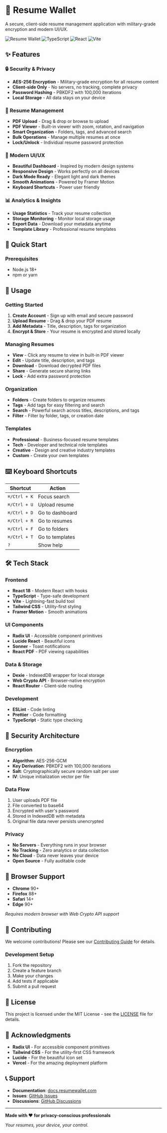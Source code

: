 # 🔐 Resume Wallet

A secure, client-side resume management application with military-grade encryption and modern UI/UX.

![Resume Wallet](https://img.shields.io/badge/Resume-Wallet-blue?style=for-the-badge)
![TypeScript](https://img.shields.io/badge/TypeScript-007ACC?style=for-the-badge&logo=typescript&logoColor=white)
![React](https://img.shields.io/badge/React-20232A?style=for-the-badge&logo=react&logoColor=61DAFB)
![Vite](https://img.shields.io/badge/Vite-646CFF?style=for-the-badge&logo=vite&logoColor=white)

## ✨ Features

### 🔒 **Security & Privacy**
- **AES-256 Encryption** - Military-grade encryption for all resume content
- **Client-side Only** - No servers, no tracking, complete privacy
- **Password Hashing** - PBKDF2 with 100,000 iterations
- **Local Storage** - All data stays on your device

### 📄 **Resume Management**
- **PDF Upload** - Drag & drop or browse to upload
- **PDF Viewer** - Built-in viewer with zoom, rotation, and navigation
- **Smart Organization** - Folders, tags, and advanced search
- **Bulk Operations** - Manage multiple resumes at once
- **Lock/Unlock** - Individual resume password protection

### 🎨 **Modern UI/UX**
- **Beautiful Dashboard** - Inspired by modern design systems
- **Responsive Design** - Works perfectly on all devices
- **Dark Mode Ready** - Elegant light and dark themes
- **Smooth Animations** - Powered by Framer Motion
- **Keyboard Shortcuts** - Power user friendly

### 📊 **Analytics & Insights**
- **Usage Statistics** - Track your resume collection
- **Storage Monitoring** - Monitor local storage usage
- **Export Data** - Download your metadata anytime
- **Template Library** - Professional resume templates

## 🚀 Quick Start

### Prerequisites
- Node.js 18+ 
- npm or yarn


## 🎯 Usage

### Getting Started
1. **Create Account** - Sign up with email and secure password
2. **Upload Resume** - Drag & drop your PDF resume
3. **Add Metadata** - Title, description, tags for organization
4. **Encrypt & Store** - Your resume is encrypted and stored locally

### Managing Resumes
- **View** - Click any resume to view in built-in PDF viewer
- **Edit** - Update title, description, and tags
- **Download** - Download decrypted PDF files
- **Share** - Generate secure sharing links
- **Lock** - Add extra password protection

### Organization
- **Folders** - Create folders to organize resumes
- **Tags** - Add tags for easy filtering and search
- **Search** - Powerful search across titles, descriptions, and tags
- **Filter** - Filter by folder, tags, or creation date

### Templates
- **Professional** - Business-focused resume templates
- **Tech** - Developer and technical role templates  
- **Creative** - Design and creative industry templates
- **Custom** - Create your own templates

## ⌨️ Keyboard Shortcuts

| Shortcut | Action |
|----------|--------|
| `⌘/Ctrl + K` | Focus search |
| `⌘/Ctrl + U` | Upload resume |
| `⌘/Ctrl + D` | Go to dashboard |
| `⌘/Ctrl + R` | Go to resumes |
| `⌘/Ctrl + F` | Go to folders |
| `⌘/Ctrl + T` | Go to templates |
| `?` | Show help |

## 🛠️ Tech Stack

### Frontend
- **React 18** - Modern React with hooks
- **TypeScript** - Type-safe development
- **Vite** - Lightning-fast build tool
- **Tailwind CSS** - Utility-first styling
- **Framer Motion** - Smooth animations

### UI Components
- **Radix UI** - Accessible component primitives
- **Lucide React** - Beautiful icons
- **Sonner** - Toast notifications
- **React PDF** - PDF viewing capabilities

### Data & Storage
- **Dexie** - IndexedDB wrapper for local storage
- **Web Crypto API** - Browser-native encryption
- **React Router** - Client-side routing

### Development
- **ESLint** - Code linting
- **Prettier** - Code formatting
- **TypeScript** - Static type checking

## 🔐 Security Architecture

### Encryption
- **Algorithm**: AES-256-GCM
- **Key Derivation**: PBKDF2 with 100,000 iterations
- **Salt**: Cryptographically secure random salt per user
- **IV**: Unique initialization vector per file

### Data Flow
1. User uploads PDF file
2. File converted to base64
3. Encrypted with user's password
4. Stored in IndexedDB with metadata
5. Original file data never persists unencrypted

### Privacy
- **No Servers** - Everything runs in your browser
- **No Tracking** - Zero analytics or data collection
- **No Cloud** - Data never leaves your device
- **Open Source** - Fully auditable code

## 📱 Browser Support

- **Chrome** 90+
- **Firefox** 88+
- **Safari** 14+
- **Edge** 90+

*Requires modern browser with Web Crypto API support*

## 🤝 Contributing

We welcome contributions! Please see our [Contributing Guide](CONTRIBUTING.md) for details.

### Development Setup
1. Fork the repository
2. Create a feature branch
3. Make your changes
4. Add tests if applicable
5. Submit a pull request

## 📄 License

This project is licensed under the MIT License - see the [LICENSE](LICENSE) file for details.

## 🙏 Acknowledgments

- **Radix UI** - For accessible component primitives
- **Tailwind CSS** - For the utility-first CSS framework
- **Lucide** - For the beautiful icon set
- **Vercel** - For the amazing deployment platform

## 📞 Support

- **Documentation**: [docs.resumewallet.com](https://docs.resumewallet.com)
- **Issues**: [GitHub Issues](https://github.com/yourusername/resume-wallet/issues)
- **Discussions**: [GitHub Discussions](https://github.com/yourusername/resume-wallet/discussions)

---

**Made with ❤️ for privacy-conscious professionals**

*Your resumes, your device, your control.*
